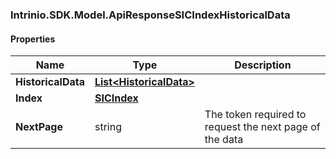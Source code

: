 [//]: # (CLASS:Intrinio.SDK.Model.ApiResponseSICIndexHistoricalData)

[//]: # (KIND:object)

### Intrinio.SDK.Model.ApiResponseSICIndexHistoricalData
#### Properties

[//]: # (START_DEFINITION)

Name | Type | Description
------------ | ------------- | -------------
**HistoricalData** | [**List&lt;HistoricalData&gt;**](HistoricalData.md) |  &nbsp;
**Index** | [**SICIndex**](SICIndex.md) |  &nbsp;
**NextPage** | string | The token required to request the next page of the data &nbsp;

[//]: # (END_DEFINITION)


[//]: # (CONTAINED_CLASS:Intrinio.SDK.Model.HistoricalData)


[//]: # (CONTAINED_CLASS:Intrinio.SDK.Model.SICIndex)


